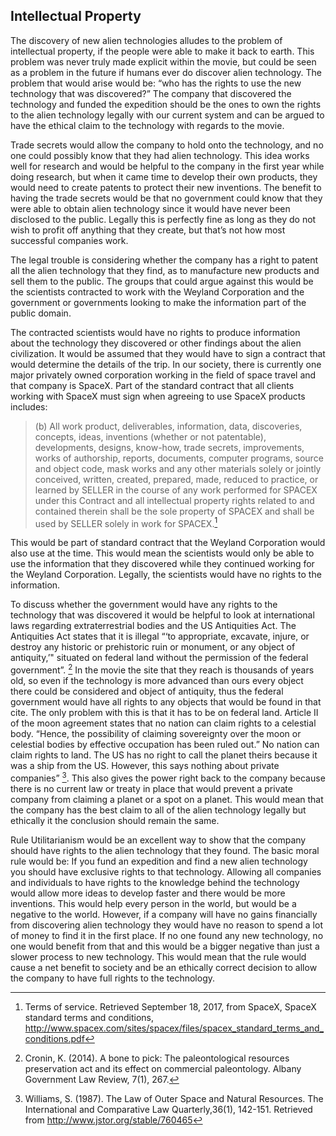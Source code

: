 ## Intellectual Property

The discovery of new alien technologies alludes to the problem of intellectual property, if the people were able to make it back to earth. This problem was never truly made explicit within the movie, but could be seen as a problem in the future if humans ever do discover alien technology. The problem that would arise would be: “who has the rights to use the new technology that was discovered?” The company that discovered the technology and funded the expedition should be the ones to own the rights to the alien technology legally with our current system and can be argued to have the ethical claim to the technology with regards to the movie.

Trade secrets would allow the company to hold onto the technology, and no one could possibly know that they had alien technology. This idea works well for research and would be helpful to the company in the first year while doing research, but when it came time to develop their own products, they would need to create patents to protect their new inventions. The benefit to having the trade secrets would be that no government could know that they were able to obtain alien technology since it would have never been disclosed to the public. Legally this is perfectly fine as long as they do not wish to profit off anything that they create, but that’s not how most successful companies work.

The legal trouble is considering whether the company has a right to patent all the alien technology that they find, as to manufacture new products and sell them to the public. The groups that could argue against this would be the scientists contracted to work with the Weyland Corporation and the government or governments looking to make the information part of the public domain.

The contracted scientists would have no rights to produce information about the technology they discovered or other findings about the alien civilization. It would be assumed that they would have to sign a contract that would determine the details of the trip. In our society, there is currently one major privately owned corporation working in the field of space travel and that company is SpaceX. Part of the standard contract that all clients working with SpaceX must sign when agreeing to use SpaceX products includes:

>(b) All work product, deliverables, information, data, discoveries, concepts, ideas, inventions (whether or not patentable), developments, designs, know-how, trade secrets, improvements, works of authorship, reports, documents, computer programs, source and object code, mask works and any other materials solely or jointly conceived, written, created, prepared, made, reduced to practice, or learned by SELLER in the course of any work performed for SPACEX under this Contract and all intellectual property rights related to and contained therein shall be the sole property of SPACEX and shall be used by SELLER solely in work for SPACEX.[^1]  

This would be part of standard contract that the Weyland Corporation would also use at the time. This would mean the scientists would only be able to use the information that they discovered while they continued working for the Weyland Corporation. Legally, the scientists would have no rights to the information.

To discuss whether the government would have any rights to the technology that was discovered it would be helpful to look at international laws regarding extraterrestrial bodies and the US Antiquities Act. The Antiquities Act states that it is illegal “‘to appropriate, excavate, injure, or destroy any historic or prehistoric ruin or monument, or any object of antiquity,’" situated on federal land without the permission of the federal government”. [^2] In the movie the site that they reach is thousands of years old, so even if the technology is more advanced than ours every object there could be considered and object of antiquity, thus the federal government would have all rights to any objects that would be found in that cite. The only problem with this is that it has to be on federal land. Article II of the moon agreement states that no nation can claim rights to a celestial body. “Hence, the possibility of claiming sovereignty over the moon or celestial bodies by effective occupation has been ruled out.” No nation can claim rights to land. The US has no right to call the planet theirs because it was a ship from the US. However, this says nothing about private companies” [^3]. This also gives the power right back to the company because there is no current law or treaty in place that would prevent a private company from claiming a planet or a spot on a planet. This would mean that the company has the best claim to all of the alien technology legally but ethically it the conclusion should remain the same.

Rule Utilitarianism would be an excellent way to show that the company should have rights to the alien technology that they found. The basic moral rule would be: If you fund an expedition and find a new alien technology you should have exclusive rights to that technology. Allowing all companies and individuals to have rights to the knowledge behind the technology would allow more ideas to develop faster and there would be more inventions. This would help every person in the world, but would be a negative to the world. However, if a company will have no gains financially from discovering alien technology they would have no reason to spend a lot of money to find it in the first place. If no one found any new technology, no one would benefit from that and this would be a bigger negative than just a slower process to new technology.  This would mean that the rule would cause a net benefit to society and be an ethically correct decision to allow the company to have full rights to the technology.

[^1]: Terms of service. Retrieved September 18, 2017, from SpaceX, SpaceX standard terms and conditions, http://www.spacex.com/sites/spacex/files/spacex_standard_terms_and_conditions.pdf
[^2]: Cronin, K. (2014). A bone to pick: The paleontological resources preservation act and its effect on commercial paleontology. Albany Government Law Review, 7(1), 267.
[^3]: Williams, S. (1987). The Law of Outer Space and Natural Resources. The International and Comparative Law Quarterly,36(1), 142-151. Retrieved from http://www.jstor.org/stable/760465
